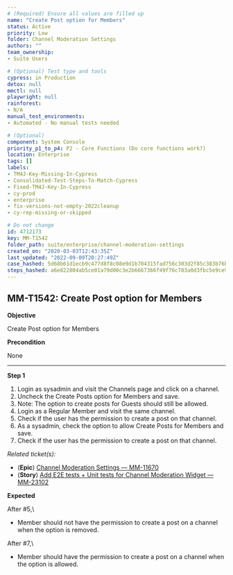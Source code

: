 ```yaml
---
# (Required) Ensure all values are filled up
name: "Create Post option for Members"
status: Active
priority: Low
folder: Channel Moderation Settings
authors: ""
team_ownership: 
- Suite Users

# (Optional) Test type and tools
cypress: in Production
detox: null
mmctl: null
playwright: null
rainforest: 
- N/A
manual_test_environments: 
- Automated - No manual tests needed

# (Optional)
component: System Console
priority_p1_to_p4: P2 - Core Functions (Do core functions work?)
location: Enterprise
tags: []
labels: 
- TM4J-Key-Missing-In-Cypress
- Consolidated-Test-Steps-To-Match-Cypress
- Fixed-TM4J-Key-In-Cypress
- cy-prod
- enterprise
- fix-versions-not-empty-2022cleanup
- cy-rep-missing-or-skipped

# Do not change
id: 4712173
key: MM-T1542
folder_path: suite/enterprise/channel-moderation-settings
created_on: "2020-03-03T12:43:35Z"
last_updated: "2022-09-09T20:27:49Z"
case_hashed: 5d68b61d1ecb9c477d8f8c08e9d1b704315fad756c303d2f85c383b76b0a59fbf42bdfa444a7b798682c2fc4c1a6d9a8
steps_hashed: a6e822804ab5ce01a79d00c3e2b6667366f49f76c703a0d3fbc5e9ce998e71769d91131f6286b65187a89e7c3d57ead2
---
```


## MM-T1542: Create Post option for Members

**Objective**

Create Post option for Members

**Precondition**

None

---

**Step 1**

1. Login as sysadmin and visit the Channels page and click on a channel.
2. Uncheck the Create Posts option for Members and save.
3. Note: The option to create posts for Guests should still be allowed.
4. Login as a Regular Member and visit the same channel.
5. Check if the user has the permission to create a post on that channel.
6. As a sysadmin, check the option to allow Create Posts for Members and save.
7. Check if the user has the permission to create a post on that channel.

_Related ticket(s):_

- (**Epic**) [Channel Moderation Settings — MM-11670](https://mattermost.atlassian.net/browse/MM-11670)
- (**Story**) [Add E2E tests + Unit tests for Channel Moderation Widget — MM-23102](http://mmthttps%3A//mattermost.atlassian.net/browse/MM-23102)

**Expected**

After #5,\\

- Member should not have the permission to create a post on a channel when the option is removed.

After #7,\\

- Member should have the permission to create a post on a channel when the option is allowed.
